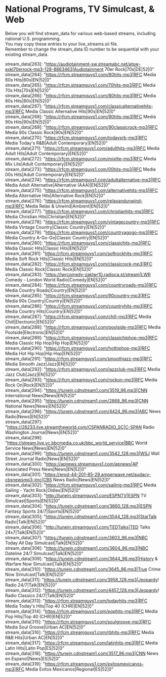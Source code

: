 # National Programs, TV Simulcast, & Web
Below you will find stream_data for various web-based streams, including national U.S. programming.  
You may copy these entries to your live_streams.sii file.  
Remember to change the stream_data ID number to be sequential with your existing stream_data.  

 stream_data[263]: "https://audiotainment-sw.streamabc.net/atsw-exkl70errock-mp3-128-8863463|Audiotainment 70er Rock|70s|DE|52|0”  
 stream_data[264]: "https://rfcm.streamguys1.com/60hits-mp3|RFC Media 60s Hits|60s|EN|52|0”  
 stream_data[265]: "https://rfcm.streamguys1.com/70hits-mp3|RFC Media 70s Hits|70s|EN|52|0”  
 stream_data[266]: "https://rfcm.streamguys1.com/80hits-mp3|RFC Media 80s Hits|80s|EN|52|0”  
 stream_data[267]: "https://rfcm.streamguys1.com/classicalternativehits-mp3|RFC Media Classic Alternative Hits|90s|EN|52|0”  
 stream_data[268]: "https://rfcm.streamguys1.com/90hits-mp3|RFC Media 90s Hits|90s|EN|52|0”  
 stream_data[269]: "https://rfcm.streamguys1.com/90classicrock-mp3|RFC Media 90s Classic Rock|90s|EN|52|0”  
 stream_data[270]: "https://rfcm.streamguys1.com/todaysrb-mp3|RFC Media Today's R&B|Adult Contemporary|EN|52|0”  
 stream_data[271]: "https://rfcm.streamguys1.com/adulthits-mp3|RFC Media Adult Hits|Adult Contemporary|EN|52|0”  
 stream_data[272]: "https://rfcm.streamguys1.com/mixlite-mp3|RFC Media Mix Lite|Adult Contemporary|EN|52|0”  
 stream_data[273]: "https://rfcm.streamguys1.com/00hits-mp3|RFC Media 00s Hits|Adult Contemporary|EN|52|0”  
 stream_data[274]: "https://rfcm.streamguys1.com/adultalternative-mp3|RFC Media Adult Alternative|Alternative (AAA)|EN|52|0”  
 stream_data[275]: "https://rfcm.streamguys1.com/alternativehits-mp3|RFC Media Alternative Hits|Alternative Rock|EN|52|0”  
 stream_data[276]: "https://rfcm.streamguys1.com/relaxandunwind-mp3|RFC Media Relax & Unwind|Ambient|EN|52|0”  
 stream_data[277]: "https://rfcm.streamguys1.com/christianhits-mp3|RFC Media Christian Hits|Christian|EN|52|0”  
 stream_data[278]: "https://rfcm.streamguys1.com/vintagecountry-mp3|RFC Media Vintage Country|Classic Country|EN|52|0”  
 stream_data[279]: "https://rfcm.streamguys1.com/countryagogo-mp3|RFC Media Country A-Go-Go|Classic Country|EN|52|0”  
 stream_data[280]: "https://rfcm.streamguys1.com/classichits-mp3|RFC Media Classic Hits|Classic Hits|EN|52|0”  
 stream_data[281]: "https://rfcm.streamguys1.com/softrockhits-mp3|RFC Media Soft Rock Hits|Classic Hits|EN|52|0”  
 stream_data[282]: "https://rfcm.streamguys1.com/classicrock-mp3|RFC Media Classic Rock|Classic Rock|EN|52|0”  
 stream_data[283]: "https://lwrcomedy-zaklwr10.radioca.st/stream|LWR Comedy - London World Radio|Comedy|EN|52|0”  
 stream_data[284]: "https://rfcm.streamguys1.com/countryroads-mp3|RFC Media Country Roads|Country|EN|52|0”  
 stream_data[285]: "https://rfcm.streamguys1.com/90country-mp3|RFC Media 90s Country|Country|EN|52|0”  
 stream_data[286]: "https://rfcm.streamguys1.com/countryhits-mp3|RFC Media Country Hits|Country|EN|52|0”  
 stream_data[287]: "https://rfcm.streamguys1.com/chill-mp3|RFC Media Chill|Electronic|EN|52|0”  
 stream_data[288]: "https://rfcm.streamguys1.com/poolside-mp3|RFC Media Poolside|Electronic|EN|52|0”  
 stream_data[289]: "https://rfcm.streamguys1.com/classichiphop-mp3|RFC Media Classic Hip Hop|Hip Hop|EN|52|0”  
 stream_data[290]: "https://rfcm.streamguys1.com/hothiphop-mp3|RFC Media Hot Hip Hop|Hip Hop|EN|52|0”  
 stream_data[291]: "https://rfcm.streamguys1.com/smoothjazz-mp3|RFC Media Smooth Jazz|Jazz|EN|52|0”  
 stream_data[292]: "https://rfcm.streamguys1.com/jazzclub-mp3|RFC Media Jazz Club|Jazz|EN|52|0”  
 stream_data[293]: "https://rfcm.streamguys1.com/rockon-mp3|RFC Media Rock On|Rock|EN|52|0”  
 stream_data[294]: "https://tunein.cdnstream1.com/3519_96.mp3|CNN International News|News|EN|52|0”  
 stream_data[295]: "https://tunein.cdnstream1.com/2868_96.mp3|CNN National News|News|EN|52|0”  
 stream_data[296]: "https://tunein.cdnstream1.com/4424_96.mp3|ABC News Radio|News|EN|52|0”  
 stream_data[297]: "https://26233.live.streamtheworld.com/CSPANRADIO_SC|C-SPAN Radio Washington Journal|News|EN|52|0”  
 stream_data[298]: "https://stream.live.vc.bbcmedia.co.uk/bbc_world_service|BBC World Service News|News|EN|52|0”  
 stream_data[299]: "https://tunein.cdnstream1.com/3542_128.mp3|WSJ Wall Street Journal Radio|News|EN|52|0”  
 stream_data[300]: "https://apnews.streamguys1.com/apnews|AP Associated Press News|News|EN|52|0”  
 stream_data[301]: "https://prod-44-201-85-29.amperwave.net/audacy-cbsnewsmp3-imc|CBS News Radio|News|EN|52|0”  
 stream_data[302]: "https://rfcm.streamguys1.com/sailing-mp3|RFC Media Sailing - Yacht Rock|Oldies|EN|52|0”  
 stream_data[303]: "http://tunein.streamguys1.com/ESPNTV|ESPN TV Simulcast|Sports|EN|52|0”  
 stream_data[304]: "https://tunein.cdnstream1.com/3660_128.mp3|ESPN Fantasy Sports 24/7|Sports|EN|52|0”  
 stream_data[305]: "https://tunein.cdnstream1.com/3544_128.mp3|StarTalk Radio|Talk|EN|52|0”  
 stream_data[306]: "http://tunein.streamguys1.com/TEDTalks|TED Talks 24x7|Talk|EN|52|0”  
 stream_data[307]: "https://tunein.cdnstream1.com/3603_96.mp3|NBC Today All Day Simulcast|Talk|EN|52|0”  
 stream_data[308]: "https://tunein.cdnstream1.com/3604_96.mp3|NBC Dateline 24/7 Simulcast|Talk|EN|52|0”  
 stream_data[309]: "https://tunein.cdnstream1.com/3644_96.mp3|History & Warfare Now Simulcast|Talk|EN|52|0”  
 stream_data[310]: "https://tunein.cdnstream1.com/3645_96.mp3|True Crime Now Simulcast|Talk|EN|52|0”  
 stream_data[311]: "https://tunein.cdnstream1.com/3958_128.mp3|Jeopardy! Radio 24/7|Talk|EN|52|0”  
 stream_data[312]: "https://tunein.cdnstream1.com/4457_128.mp3|Jeopardy! Radio Classics 24/7|Talk|EN|52|0”  
 stream_data[313]: "https://rfcm.streamguys1.com/todayhits-mp3|RFC Media Today's Hits|Top 40 (CHR)|EN|52|0”  
 stream_data[314]: "https://rfcm.streamguys1.com/pophits-mp3|RFC Media Pop Hits|Top 40 (CHR)|EN|52|0”  
 stream_data[315]: "https://rfcm.streamguys1.com/soulgroove-mp3|RFC Media Soul Groove|Urban AC|EN|52|0”  
 stream_data[316]: "https://rfcm.streamguys1.com/rbhits-mp3|RFC Media R&B Hits|Urban AC|EN|52|0”  
 stream_data[317]: "https://rfcm.streamguys1.com/latinhits-mp3|RFC Media Latin Hits|Latin Pop|ES|52|0”  
 stream_data[318]: "https://tunein.cdnstream1.com/3517_96.mp3|CNN News en Espanol|News|ES|52|0”  
 stream_data[319]: "https://rfcm.streamguys1.com/exitosmexicanos-mp3|RFC Media Exitos Mexicanos|Regional|ES|52|0”  
